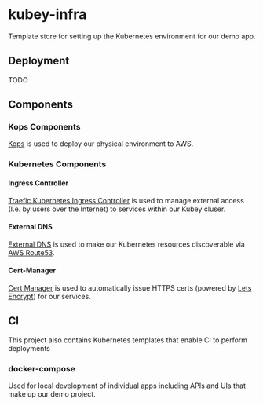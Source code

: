 # kubey-infra

Template store for setting up the Kubernetes environment for our demo app.

## Deployment
TODO

## Components

### Kops Components

[Kops](https://github.com/kubernetes/kops) is used to deploy our physical environment to AWS.

### Kubernetes Components

#### Ingress Controller
[Traefic Kubernetes Ingress Controller](https://docs.traefik.io/user-guide/kubernetes/) is used to manage external access (I.e. by users over the Internet) to services within our Kubey cluser.

#### External DNS
[External DNS](https://github.com/kubernetes-incubator/external-dns) is used to make our Kubernetes resources discoverable via [AWS Route53](https://aws.amazon.com/route53/).

#### Cert-Manager
[Cert Manager](https://github.com/jetstack/cert-manager) is used to automatically issue HTTPS certs (powered by [Lets Encrypt](https://letsencrypt.org/)) for our services.

## CI
This project also contains Kubernetes templates that enable CI to perform deployments




### docker-compose

Used for local development of individual apps including APIs and UIs that make up our demo project.


